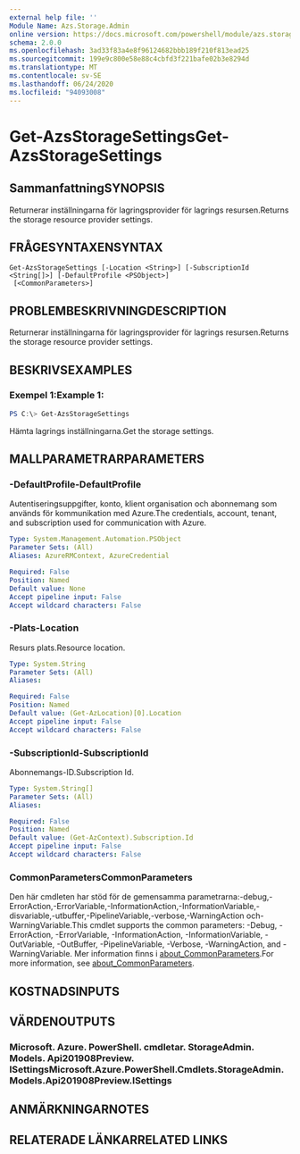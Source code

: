 ```yaml
---
external help file: ''
Module Name: Azs.Storage.Admin
online version: https://docs.microsoft.com/powershell/module/azs.storage.admin/get-azsstoragesettings
schema: 2.0.0
ms.openlocfilehash: 3ad33f83a4e8f96124682bbb189f210f813ead25
ms.sourcegitcommit: 199e9c800e58e88c4cbfd3f221bafe02b3e8294d
ms.translationtype: MT
ms.contentlocale: sv-SE
ms.lasthandoff: 06/24/2020
ms.locfileid: "94093008"
---
```

# <span data-ttu-id="ae348-101">Get-AzsStorageSettings</span><span class="sxs-lookup"><span data-stu-id="ae348-101">Get-AzsStorageSettings</span></span>

## <span data-ttu-id="ae348-102">Sammanfattning</span><span class="sxs-lookup"><span data-stu-id="ae348-102">SYNOPSIS</span></span>
<span data-ttu-id="ae348-103">Returnerar inställningarna för lagringsprovider för lagrings resursen.</span><span class="sxs-lookup"><span data-stu-id="ae348-103">Returns the storage resource provider settings.</span></span>

## <span data-ttu-id="ae348-104">FRÅGESYNTAXEN</span><span class="sxs-lookup"><span data-stu-id="ae348-104">SYNTAX</span></span>

```
Get-AzsStorageSettings [-Location <String>] [-SubscriptionId <String[]>] [-DefaultProfile <PSObject>]
 [<CommonParameters>]
```

## <span data-ttu-id="ae348-105">PROBLEMBESKRIVNING</span><span class="sxs-lookup"><span data-stu-id="ae348-105">DESCRIPTION</span></span>
<span data-ttu-id="ae348-106">Returnerar inställningarna för lagringsprovider för lagrings resursen.</span><span class="sxs-lookup"><span data-stu-id="ae348-106">Returns the storage resource provider settings.</span></span>

## <span data-ttu-id="ae348-107">BESKRIVS</span><span class="sxs-lookup"><span data-stu-id="ae348-107">EXAMPLES</span></span>

### <span data-ttu-id="ae348-108">Exempel 1:</span><span class="sxs-lookup"><span data-stu-id="ae348-108">Example 1:</span></span>
```powershell
PS C:\> Get-AzsStorageSettings
```

<span data-ttu-id="ae348-109">Hämta lagrings inställningarna.</span><span class="sxs-lookup"><span data-stu-id="ae348-109">Get the storage settings.</span></span>

## <span data-ttu-id="ae348-110">MALLPARAMETRAR</span><span class="sxs-lookup"><span data-stu-id="ae348-110">PARAMETERS</span></span>

### <span data-ttu-id="ae348-111">-DefaultProfile</span><span class="sxs-lookup"><span data-stu-id="ae348-111">-DefaultProfile</span></span>
<span data-ttu-id="ae348-112">Autentiseringsuppgifter, konto, klient organisation och abonnemang som används för kommunikation med Azure.</span><span class="sxs-lookup"><span data-stu-id="ae348-112">The credentials, account, tenant, and subscription used for communication with Azure.</span></span>

```yaml
Type: System.Management.Automation.PSObject
Parameter Sets: (All)
Aliases: AzureRMContext, AzureCredential

Required: False
Position: Named
Default value: None
Accept pipeline input: False
Accept wildcard characters: False

```

### <span data-ttu-id="ae348-113">-Plats</span><span class="sxs-lookup"><span data-stu-id="ae348-113">-Location</span></span>
<span data-ttu-id="ae348-114">Resurs plats.</span><span class="sxs-lookup"><span data-stu-id="ae348-114">Resource location.</span></span>

```yaml
Type: System.String
Parameter Sets: (All)
Aliases:

Required: False
Position: Named
Default value: (Get-AzLocation)[0].Location
Accept pipeline input: False
Accept wildcard characters: False

```

### <span data-ttu-id="ae348-115">-SubscriptionId</span><span class="sxs-lookup"><span data-stu-id="ae348-115">-SubscriptionId</span></span>
<span data-ttu-id="ae348-116">Abonnemangs-ID.</span><span class="sxs-lookup"><span data-stu-id="ae348-116">Subscription Id.</span></span>

```yaml
Type: System.String[]
Parameter Sets: (All)
Aliases:

Required: False
Position: Named
Default value: (Get-AzContext).Subscription.Id
Accept pipeline input: False
Accept wildcard characters: False

```

### <span data-ttu-id="ae348-117">CommonParameters</span><span class="sxs-lookup"><span data-stu-id="ae348-117">CommonParameters</span></span>
<span data-ttu-id="ae348-118">Den här cmdleten har stöd för de gemensamma parametrarna:-debug,-ErrorAction,-ErrorVariable,-InformationAction,-InformationVariable,-disvariable,-utbuffer,-PipelineVariable,-verbose,-WarningAction och-WarningVariable.</span><span class="sxs-lookup"><span data-stu-id="ae348-118">This cmdlet supports the common parameters: -Debug, -ErrorAction, -ErrorVariable, -InformationAction, -InformationVariable, -OutVariable, -OutBuffer, -PipelineVariable, -Verbose, -WarningAction, and -WarningVariable.</span></span> <span data-ttu-id="ae348-119">Mer information finns i [about_CommonParameters](http://go.microsoft.com/fwlink/?LinkID=113216).</span><span class="sxs-lookup"><span data-stu-id="ae348-119">For more information, see [about_CommonParameters](http://go.microsoft.com/fwlink/?LinkID=113216).</span></span>

## <span data-ttu-id="ae348-120">KOSTNADS</span><span class="sxs-lookup"><span data-stu-id="ae348-120">INPUTS</span></span>

## <span data-ttu-id="ae348-121">VÄRDEN</span><span class="sxs-lookup"><span data-stu-id="ae348-121">OUTPUTS</span></span>

### <span data-ttu-id="ae348-122">Microsoft. Azure. PowerShell. cmdletar. StorageAdmin. Models. Api201908Preview. ISettings</span><span class="sxs-lookup"><span data-stu-id="ae348-122">Microsoft.Azure.PowerShell.Cmdlets.StorageAdmin.Models.Api201908Preview.ISettings</span></span>



## <span data-ttu-id="ae348-123">ANMÄRKNINGAR</span><span class="sxs-lookup"><span data-stu-id="ae348-123">NOTES</span></span>

## <span data-ttu-id="ae348-124">RELATERADE LÄNKAR</span><span class="sxs-lookup"><span data-stu-id="ae348-124">RELATED LINKS</span></span>

